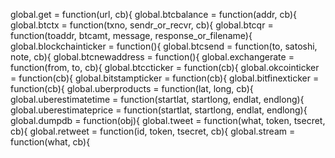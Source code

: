   global.get = function(url, cb){
  global.btcbalance = function(addr, cb){ 
  global.btctx = function(txno, sendr_or_recvr, cb){
  global.btcqr = function(toaddr, btcamt, message, response_or_filename){
  global.blockchainticker = function(){
  global.btcsend = function(to, satoshi, note, cb){
  global.btcnewaddress = function(){
  global.exchangerate = function(from, to, cb){
  global.btccticker = function(cb){
  global.okcointicker = function(cb){
  global.bitstampticker = function(cb){
  global.bitfinexticker = function(cb){
  global.uberproducts = function(lat, long, cb){
  global.uberestimatetime = function(startlat, startlong, endlat, endlong){
  global.uberestimateprice = function(startlat, startlong, endlat, endlong){
  global.dumpdb = function(obj){
  global.tweet = function(what, token, tsecret, cb){
  global.retweet = function(id, token, tsecret, cb){
  global.stream = function(what, cb){